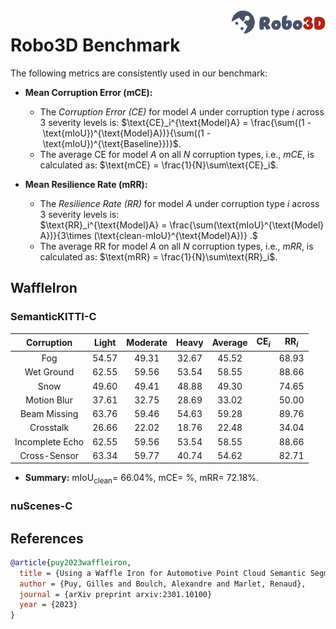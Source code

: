 <img src="../figs/logo2.png" align="right" width="30%">

# Robo3D Benchmark

The following metrics are consistently used in our benchmark:

- **Mean Corruption Error (mCE):**
  - The *Corruption Error (CE)* for model $A$ under corruption type $i$ across 3 severity levels is:
  $\text{CE}_i^{\text{Model}A} = \frac{\sum((1 - \text{mIoU})^{\text{Model}A})}{\sum((1 - \text{mIoU})^{\text{Baseline}})}$.
  - The average CE for model $A$ on all $N$ corruption types, i.e., *mCE*, is calculated as: $\text{mCE} = \frac{1}{N}\sum\text{CE}_i$.
  
- **Mean Resilience Rate (mRR):**
  - The *Resilience Rate (RR)* for model $A$ under corruption type $i$ across 3 severity levels is:
  $\text{RR}_i^{\text{Model}A} = \frac{\sum(\text{mIoU}^{\text{Model}A})}{3\times (\text{clean-mIoU}^{\text{Model}A})} .$
  - The average RR for model $A$ on all $N$ corruption types, i.e., *mRR*, is calculated as: $\text{mRR} = \frac{1}{N}\sum\text{RR}_i$.


## WaffleIron

### SemanticKITTI-C
| Corruption      | Light | Moderate | Heavy | Average | $\text{CE}_i$ | $\text{RR}_i$ |
| :-------------: | :---: | :------: | :---: | :-----: | :-----------: | :-----------: |
| Fog             | 54.57 | 49.31 | 32.67 | 45.52 | | 68.93 |
| Wet Ground      | 62.55 | 59.56 | 53.54 | 58.55 | | 88.66 |
| Snow            | 49.60 | 49.41 | 48.88 | 49.30 | | 74.65 |
| Motion Blur     | 37.61 | 32.75 | 28.69 | 33.02 | | 50.00 |
| Beam Missing    | 63.76 | 59.46 | 54.63 | 59.28 | | 89.76 |
| Crosstalk       | 26.66 | 22.02 | 18.76 | 22.48 | | 34.04 |
| Incomplete Echo | 62.55 | 59.56 | 53.54 | 58.55 | | 88.66 |
| Cross-Sensor    | 63.34 | 59.77 | 40.74 | 54.62 | | 82.71 |

- **Summary:** $\text{mIoU}_{\text{clean}} =$ 66.04%, $\text{mCE} =$ %, $\text{mRR} =$ 72.18%.


### nuScenes-C



## References

```bib
@article{puy2023waffleiron,
  title = {Using a Waffle Iron for Automotive Point Cloud Semantic Segmentation},
  author = {Puy, Gilles and Boulch, Alexandre and Marlet, Renaud},
  journal = {arXiv preprint arxiv:2301.10100}
  year = {2023}
}
```
